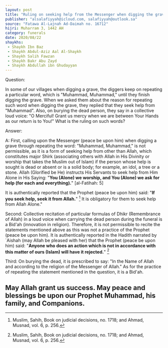 ```yaml
---
layout: post
title: "Ruling on seeking help from the Messenger when digging the grave"
publisher: "alsalafiyyah@icloud.com, salafiyyah@outlook.sa"
source: "Fatawa Al-Lajnah Ad-Daimah no. 16712"
hijri: Muharram 3, 1442 AH
category: funerals
date: 2020/08/22
shaykhs: 
 - Shaykh Ibn Baz
 - Shaykh Abdul-Aziz Aal Al-Shaykh
 - Shaykh Salih Fawzan
 - Shaykh Bakr Abu Zayd
 - Shaykh Abdullah ibn Ghudayyan
---
```


Question: 

In some of our villages when digging a grave, the diggers keep on repeating a particular word, which is "Muhammad, Muhammad," until they finish digging the grave. When we asked them about the reason for repeating such word when digging the grave, they replied that they seek help from "Muhammad". Also, on burying the dead person, they say in a collective loud voice: "O Merciful! Grant us mercy when we are between Your Hands as our return is to You!" What is the ruling on such words?

Answer: 

A: First, calling upon the Messenger (peace be upon him) when digging a grave through repeating the word: "Muhammad, Muhammad," is not permissible, as it is a form of seeking help from other than Allah, which constitutes major Shirk (associating others with Allah in His Divinity or worship that takes the Muslim out of Islam) if the person whose help is sought is dead or absent or is a solid body; for example, an idol, a tree or a stone. Allah (Glorified be He) instructs His Servants to seek help from Him Alone in His Saying: "**You (Alone) we worship, and You (Alone) we ask for help (for each and everything).**" [al-Fatihah: 5]

It is authentically reported that the Prophet (peace be upon him) said: "**If you seek help, seek it from Allah.**" [^2] It is obligatory for them to seek help from Allah Alone."

Second: Collective recitation of particular formulas of Dhikr (Remembrance of Allah) in a loud voice when carrying the dead person during the funeral is a Bid'ah (innovation in religion). Therefore, it is not permissible to recite the statements mentioned above as this was not a practice of the Prophet (peace be upon him). It is authentically reported in the Hadith narrated by `Aishah (may Allah be pleased with her) that the Prophet (peace be upon him) said: "**Anyone who does an action which is not in accordance with this matter of ours (Islam) will have it rejected.**" [^2]

Third: On burying the dead, it is prescribed to say: "In the Name of Allah and according to the religion of the Messenger of Allah." As for the practice of repeating the statement mentioned in the question, it is a Bid'ah.

May Allah grant us success. May peace and blessings be upon our Prophet Muhammad, his family, and Companions.
---
[^1]: Al-Tirmidhy, Sunan, Book on Resurrection, heart-softening narrations, and piety, no. 2516; and Ahmad, Musnad, vol. 1, p. 308.
[^2]: Muslim, Sahih, Book on judicial decisions, no. 1718; and Ahmad, Musnad, vol. 6, p. 256.
